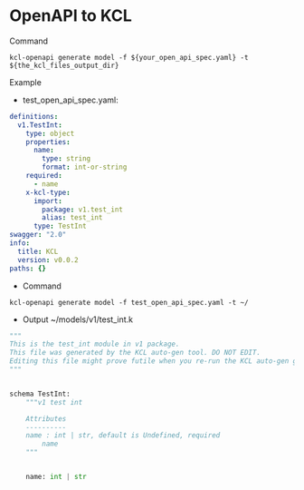 # OpenAPI to KCL

Command

```shell
kcl-openapi generate model -f ${your_open_api_spec.yaml} -t ${the_kcl_files_output_dir}
```

Example

- test_open_api_spec.yaml:

```yaml
definitions:
  v1.TestInt:
    type: object
    properties:
      name:
        type: string
        format: int-or-string
    required:
      - name
    x-kcl-type:
      import:
        package: v1.test_int
        alias: test_int
      type: TestInt
swagger: "2.0"
info:
  title: KCL
  version: v0.0.2
paths: {}
```

- Command

```shell
kcl-openapi generate model -f test_open_api_spec.yaml -t ~/
```

- Output ~/models/v1/test_int.k

```python
"""
This is the test_int module in v1 package.
This file was generated by the KCL auto-gen tool. DO NOT EDIT.
Editing this file might prove futile when you re-run the KCL auto-gen generate command.
"""


schema TestInt:
    """v1 test int

    Attributes
    ----------
    name : int | str, default is Undefined, required
        name
    """


    name: int | str

```

